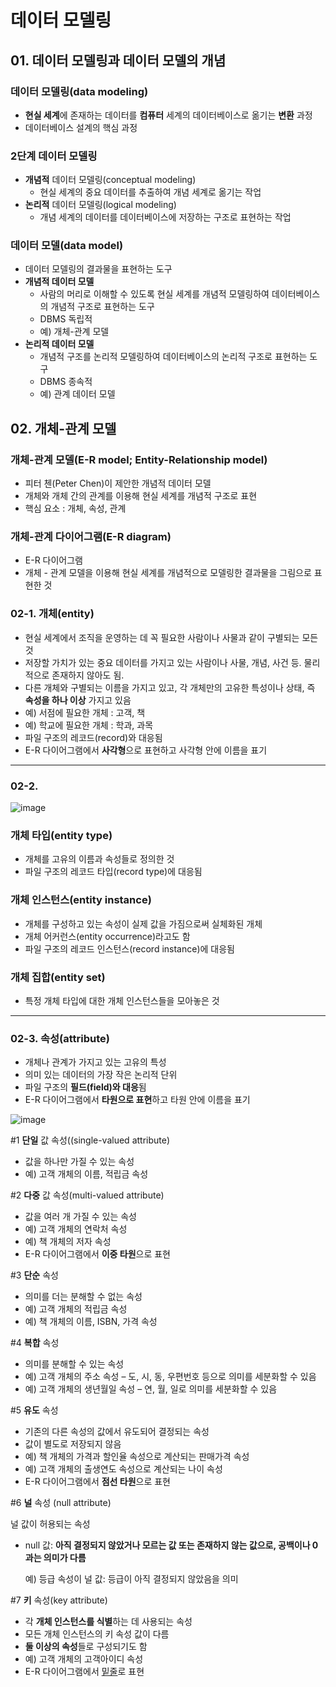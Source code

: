 # 데이터 모델링

## 01. 데이터 모델링과 데이터 모델의 개념

### 데이터 모델링(data modeling)

- **현실 세계**에 존재하는 데이터를 **컴퓨터** 세계의 데이터베이스로 옮기는 **변환** 과정 
- 데이터베이스 설계의 핵심 과정

### 2단계 데이터 모델링

- **개념적** 데이터 모델링(conceptual modeling) 
  - 현실 세계의 중요 데이터를 추출하여 개념 세계로 옮기는 작업
- **논리적** 데이터 모델링(logical modeling) 
  - 개념 세계의 데이터를 데이터베이스에 저장하는 구조로 표현하는 작업

### 데이터 모델(data model) 

- 데이터 모델링의 결과물을 표현하는 도구
- **개념적 데이터 모델**
  - 사람의 머리로 이해할 수 있도록 현실 세계를 개념적 모델링하여 데이터베이스의 개념적 구조로 표현하는 도구
  - DBMS 독립적
  - 예) 개체-관계 모델
- **논리적 데이터 모델**
  - 개념적 구조를 논리적 모델링하여 데이터베이스의 논리적 구조로 표현하는 도구
  - DBMS 종속적
  - 예) 관계 데이터 모델

## 02. 개체-관계 모델

### **개체-관계 모델(E-R model; Entity-Relationship model)** 

- 피터 첸(Peter Chen)이 제안한 개념적 데이터 모델
- 개체와 개체 간의 관계를 이용해 현실 세계를 개념적 구조로 표현 
- 핵심 요소 : 개체, 속성, 관계 

### **개체-관계 다이어그램(E-R diagram)**

- E-R 다이어그램
- 개체 - 관계 모델을 이용해 현실 세계를 개념적으로 모델링한 결과물을 그림으로 표현한 것

### 02-1. 개체(entity)

- 현실 세계에서 조직을 운영하는 데 꼭 필요한 사람이나 사물과 같이 구별되는 모든 것
- 저장할 가치가 있는 중요 데이터를 가지고 있는 사람이나 사물, 개념,  사건 등. 물리적으로 존재하지 않아도 됨.
- 다른 개체와 구별되는 이름을 가지고 있고, 각 개체만의 고유한 특성이나 상태, 즉 **속성을 하나 이상** 가지고 있음
- 예) 서점에 필요한 개체 : 고객, 책 
- 예) 학교에 필요한 개체 : 학과, 과목 
- 파일 구조의 레코드(record)와 대응됨
- E-R 다이어그램에서 **사각형**으로 표현하고 사각형 안에 이름을 표기

----

### 02-2. 

![image](https://user-images.githubusercontent.com/68107000/110794933-9973dd00-82b9-11eb-898b-e847b01b5c69.png)

### 개체 타입(entity type)

- 개체를 고유의 이름과 속성들로 정의한 것
- 파일 구조의 레코드 타입(record type)에 대응됨

### 개체 인스턴스(entity instance)

- 개체를 구성하고 있는 속성이 실제 값을 가짐으로써 실체화된 개체
- 개체 어커런스(entity occurrence)라고도 함
- 파일 구조의 레코드 인스턴스(record instance)에 대응됨

### 개체 집합(entity set)
- 특정 개체 타입에 대한 개체 인스턴스들을 모아놓은 것

----

### 02-3. 속성(attribute)

- 개체나 관계가 가지고 있는 고유의 특성 
- 의미 있는 데이터의 가장 작은 논리적 단위 
- 파일 구조의 **필드(field)와 대응**됨
- E-R 다이어그램에서 **타원으로 표현**하고 타원 안에 이름을 표기

![image](https://user-images.githubusercontent.com/68107000/110778793-2876fa00-82a6-11eb-96f8-bb8e582902d5.png)

#1 **단일** 값 속성((single-valued attribute)

- 값을 하나만 가질 수 있는 속성
- 예) 고객 개체의 이름, 적립금 속성

#2 **다중** 값 속성(multi-valued attribute)

- 값을 여러 개 가질 수 있는 속성
- 예) 고객 개체의 연락처 속성
- 예) 책 개체의 저자 속성
- E-R 다이어그램에서 **이중 타원**으로 표현

#3 **단순** 속성

- 의미를 더는 분해할 수 없는 속성 
- 예) 고객 개체의 적립금 속성 
- 예) 책 개체의 이름, ISBN, 가격 속성

#4 **복합** 속성

- 의미를 분해할 수 있는 속성 
- 예) 고객 개체의 주소 속성 – 도, 시, 동, 우편번호 등으로 의미를 세분화할 수 있음 
- 예) 고객 개체의 생년월일 속성 – 연, 월, 일로 의미를 세분화할 수 있음

#5 **유도** 속성

- 기존의 다른 속성의 값에서 유도되어 결정되는 속성
- 값이 별도로 저장되지 않음
- 예) 책 개체의 가격과 할인율 속성으로 계산되는 판매가격 속성 
- 예) 고객 개체의 출생연도 속성으로 계산되는 나이 속성 
- E-R 다이어그램에서 **점선 타원**으로 표현

#6 **널** 속성 (null attribute)

널 값이 허용되는 속성

- null 값: **아직 결정되지 않았거나 모르는 값 또는 존재하지 않는 값으로, 공백이나 0과는 의미가 다름** 

  예) 등급 속성이 널 값: 등급이 아직 결정되지 않았음을 의미

#7 **키** 속성(key attribute)

- 각 **개체 인스턴스를 식별**하는 데 사용되는 속성 
- 모든 개체 인스턴스의 키 속성 값이 다름 
- **둘 이상의 속성**들로 구성되기도 함 
- 예) 고객 개체의 고객아이디 속성 
- E-R 다이어그램에서 <u>밑줄</u>로 표현

